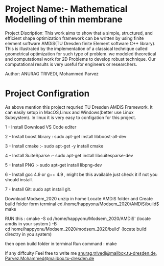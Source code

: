 # Project Name:- Mathematical Modelling of thin membrane

Project Discription: This work aims to show that a simple, structured, and efficient shape optimization framework can be written by using finite element software AMDiS(TU Dresden finite Element software C++ library). This is illustrated by the implementation of a classical technique called geometrical optimization for such type of problem. we modeled theoretical and computational work for 2D Problems to develop robust technique. Our computational results is very useful for engineers or researchers.

Author: ANURAG TRIVEDI, Mohammed Parvez

# Project Configration

As above mention this project requried TU Dresden AMDiS Framework. It can easily setup in MacOS,Linux and Windows(better use Linux Subsystem).
In linux it is very easy to configation for this project.


1 - Install Download  VS Code editer 

2 - Install boost library : sudo apt-get install libboost-all-dev 

3 - Install cmake :- sudo apt-get -y install cmake 

4 - Install SuiteSparse :- sudo apt-get install libsuitesparse-dev 

5 - Install PNG :- sudo apt-get install libpng-dev 

6 - Install gcc 4.9 or g++ 4.9 , might be this available just check it if not you should install. 

7 - Install Git: sudo apt install git.

Download Modsem_2020 unzip in home
Locate AMDiS folder and Create build folder form terminal
cd /home/happyonu/Modsem_2020/AMDiS/build$ make


RUN this : cmake -S cd /home/happyonu/Modsem_2020/AMDiS' (locate amdis in your system ) -B  
cd home/happyonu/Modsem_2020/modsem_2020/build' (locate build directry in you syatem)

then open
build folder in terminal Run command : make

If any diffculty Feel free to write me anurag.trivedi@mailbox.tu-dresden.de, Parvez.Mohammed@mailbox.tu-dresden.de 
 
